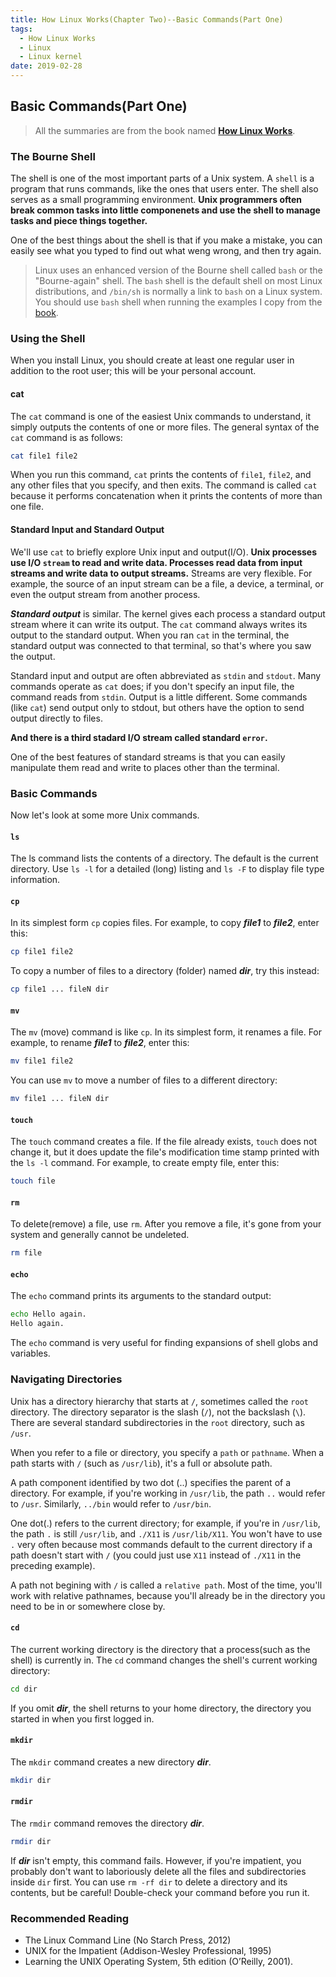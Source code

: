 ```yaml
---
title: How Linux Works(Chapter Two)--Basic Commands(Part One)
tags:
  - How Linux Works
  - Linux
  - Linux kernel
date: 2019-02-28
---
```


## Basic Commands(Part One)

> All the summaries are from the book named **[How Linux Works](https://www.amazon.com/How-Linux-Works-2nd-Superuser/dp/1593275676/ref=sr_1_1?keywords=how+linux+works&qid=1551169061&s=gateway&sr=8-1)**.

### The Bourne Shell

The shell is one of the most important parts of a Unix system. A `shell` is a program that runs commands, like the ones that users enter. The shell also serves as a small programming environment. **Unix programmers often break common tasks into little componenets and use the shell to manage tasks and piece things together.**

One of the best things about the shell is that if you make a mistake, you can easily see what you typed to find out what weng wrong, and then try again.

> Linux uses an enhanced version of the Bourne shell called `bash` or the "Bourne-again" shell. The `bash` shell is the default shell on most Linux distributions, and `/bin/sh` is normally a link to `bash` on a Linux system. You should use `bash` shell when running the examples I copy from the [book](https://www.amazon.com/How-Linux-Works-2nd-Superuser/dp/1593275676/ref=sr_1_1?keywords=how+linux+works&qid=1551169061&s=gateway&sr=8-1).

### Using the Shell

When you install Linux, you should create at least one regular user in addition to the root user; this will be your personal account.

#### cat

The `cat` command is one of the easiest Unix commands to understand, it simply outputs the contents of one or more files. The general syntax of the `cat` command is as follows:

```sh
cat file1 file2
```

When you run this command, `cat` prints the contents of `file1`, `file2`, and any other files that you specify, and then exits. The command is called `cat` because it performs concatenation when it prints the contents of more than one file.

#### Standard Input and Standard Output

We'll use `cat` to briefly explore Unix input and output(I/O). **Unix processes use I/O `stream` to read and write data. Processes read data from input streams and write data to output streams.** Streams are very flexible. For example, the source of an input stream can be a file, a device, a terminal, or even the output stream from another process.

***Standard output*** is similar. The kernel gives each process a standard output stream where it can write its output. The `cat` command always writes its output to the standard output. When you ran `cat` in the terminal, the standard output was connected to that terminal, so that's where you saw the output.

Standard input and output are often abbreviated as `stdin` and `stdout`. Many commands operate as `cat` does; if you don't specify an input file, the command reads from `stdin`. Output is a little different. Some commands (like `cat`) send output only to stdout, but others have the option to send output directly to files.

**And there is a third stadard I/O stream called standard `error`.**

One of the best features of standard streams is that you can easily manipulate them read and write to places other than the terminal.

### Basic Commands

Now let's look at some more Unix commands.

#### `ls`

The ls command lists the contents of a directory. The default is the current directory. Use `ls -l` for a detailed (long) listing and `ls -F` to display file type information.

#### `cp`

In its simplest form `cp` copies files. For example, to copy ***file1*** to ***file2***, enter this:

```sh
cp file1 file2
```

To copy a number of files to a directory (folder) named ***dir***, try this instead:

```sh
cp file1 ... fileN dir
```

#### `mv`

The `mv` (move) command is like `cp`. In its simplest form, it renames a file. For example, to rename ***file1*** to ***file2***, enter this:

```sh
mv file1 file2
```

You can use `mv` to move a number of files to a different directory:

```sh
mv file1 ... fileN dir
```

#### `touch`

The `touch` command creates a file. If the file already exists, `touch` does not change it, but it does update the file's modification time stamp printed with the `ls -l` command. For example, to create empty file, enter this:

```sh
touch file
```

#### `rm`

To delete(remove) a file, use `rm`. After you remove a file, it's gone from your system and generally cannot be undeleted.

```sh
rm file
```

#### `echo`

The `echo` command prints its arguments to the standard output:

```sh
echo Hello again.
Hello again.
```

The `echo` command is very useful for finding expansions of shell globs and variables.

### Navigating Directories

Unix has a directory hierarchy that starts at `/`, sometimes called the `root` directory. The directory separator is the slash (`/`), not the backslash (`\`). There are several standard subdirectories in the `root` directory, such as `/usr`.

When you refer to a file or directory, you specify a `path` or `pathname`. When a path starts with `/` (such as `/usr/lib`), it's a full or absolute path.

A path component identified by two dot (..) specifies the parent of a directory. For example, if you're working in `/usr/lib`, the path `..` would refer to `/usr`. Similarly, `../bin` would refer to `/usr/bin`.

One dot(.) refers to the current directory; for example, if you're in `/usr/lib`, the path `.` is still `/usr/lib`, and `./X11` is `/usr/lib/X11`. You won't have to use `.` very often because most commands default to the current directory if a path doesn't start with `/` (you could just use `X11` instead of `./X11` in the preceding example).

A path not begining with `/` is called a `relative path`. Most of the time, you'll work with relative pathnames, because you'll already be in the directory you need to be in or somewhere close by.

#### `cd`

The current working directory is the directory that a process(such as the shell) is currently in. The `cd` command changes the shell's current working directory:

```sh
cd dir
```

If you omit ***dir***, the shell returns to your home directory, the directory you started in when you first logged in.

#### `mkdir`

The `mkdir` command creates a new directory ***dir***.

```sh
mkdir dir
```

#### `rmdir`

The `rmdir` command removes the directory ***dir***.

```sh
rmdir dir
```

If ***dir*** isn't empty, this command fails. However, if you're impatient, you probably don't want to laboriously delete all the files and subdirectories inside `dir` first. You can use `rm -rf dir` to delete a directory and its contents, but be careful! Double-check your command before you run it.

### Recommended Reading

- The Linux Command Line (No Starch Press, 2012)
- UNIX for the Impatient (Addison-Wesley Professional, 1995)
- Learning the UNIX Operating System, 5th edition (O’Reilly, 2001).
